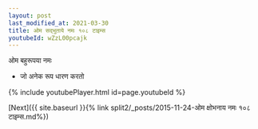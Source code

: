 ```yaml
---
layout: post
last_modified_at: 2021-03-30
title: ओम सद्भुताये नमः १०८ टाइम्स
youtubeId: wZzL00pcajk
---
```

 
 
 ओम बहुरूपया नमः  
 
 -  जो अनेक रूप धारण करतो 
 
  
 
  
 
 
 
 
 
 


{% include youtubePlayer.html id=page.youtubeId %}
 
[Next]({{ site.baseurl }}{% link  split2/_posts/2015-11-24-ओम क्षोभनाय नमः १०८ टाइम्स.md%})
 
